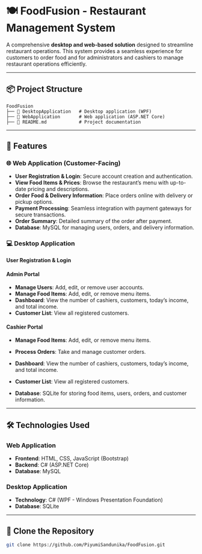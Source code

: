 # **🍽 FoodFusion - Restaurant Management System**

A comprehensive **desktop and web-based solution** designed to streamline restaurant operations. This system provides a seamless experience for customers to order food and for administrators and cashiers to manage restaurant operations efficiently.

---

## **📦 Project Structure**
```
FoodFusion
├── 📁 DesktopApplication   # Desktop application (WPF)
├── 📁 WebApplication       # Web application (ASP.NET Core)
├── 📄 README.md            # Project documentation
```

---

## **🌟 Features**

### **🌐 Web Application (Customer-Facing)**
- **User Registration & Login**: Secure account creation and authentication.
- **View Food Items & Prices**: Browse the restaurant’s menu with up-to-date pricing and descriptions.
- **Order Food & Delivery Information**: Place orders online with delivery or pickup options.
- **Payment Processing**: Seamless integration with payment gateways for secure transactions.
- **Order Summary**: Detailed summary of the order after payment.
- **Database**: MySQL for managing users, orders, and delivery information.

### **💻 Desktop Application**
#### **User Registration & Login**

#### **Admin Portal**
- **Manage Users**: Add, edit, or remove user accounts.
- **Manage Food Items**: Add, edit, or remove menu items.
- **Dashboard**: View the number of cashiers, customers, today’s income, and total income.
- **Customer List**: View all registered customers.

#### **Cashier Portal**
- **Manage Food Items**: Add, edit, or remove menu items.
- **Process Orders**: Take and manage customer orders.
- **Dashboard**: View the number of cashiers, customers, today’s income, and total income.
- **Customer List**: View all registered customers.

- **Database**: SQLite for storing food items, users, orders, and customer information.

---

## **🛠 Technologies Used**

### **Web Application**
- **Frontend**: HTML, CSS, JavaScript (Bootstrap)
- **Backend**: C# (ASP.NET Core)
- **Database**: MySQL

### **Desktop Application**
- **Technology**: C# (WPF - Windows Presentation Foundation)
- **Database**: SQLite

---

## **🔗 Clone the Repository**
```bash
git clone https://github.com/PiyumiSandunika/FoodFusion.git
```
